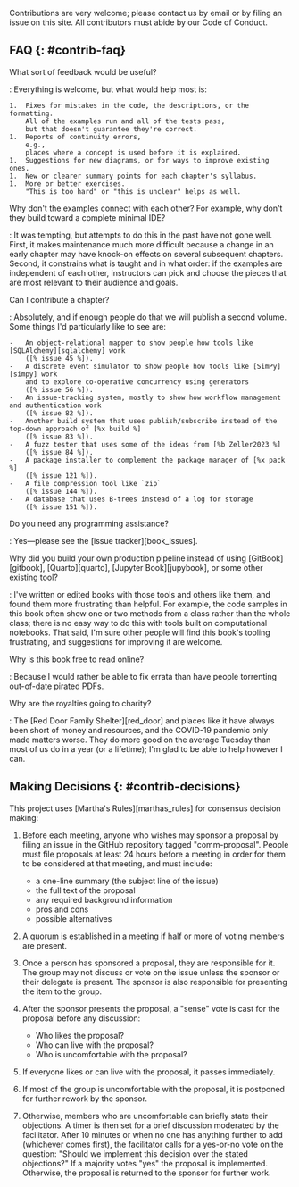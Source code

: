 Contributions are very welcome;
please contact us by email or by filing an issue on this site.
All contributors must abide by our Code of Conduct.

## FAQ {: #contrib-faq}

What sort of feedback would be useful?

:   Everything is welcome, but what would help most is:

    1.  Fixes for mistakes in the code, the descriptions, or the formatting.
        All of the examples run and all of the tests pass,
        but that doesn't guarantee they're correct.
    1.  Reports of continuity errors,
        e.g.,
        places where a concept is used before it is explained.
    1.  Suggestions for new diagrams, or for ways to improve existing ones.
    1.  New or clearer summary points for each chapter's syllabus.
    1.  More or better exercises.
        "This is too hard" or "this is unclear" helps as well.

Why don't the examples connect with each other?
For example, why don't they build toward a complete minimal IDE?

:   It was tempting, but attempts to do this in the past have not gone well.
    First, it makes maintenance much more difficult
    because a change in an early chapter may have knock-on effects on several subsequent chapters.
    Second, it constrains what is taught and in what order:
    if the examples are independent of each other,
    instructors can pick and choose the pieces that are most relevant to their audience and goals.

Can I contribute a chapter?

:   Absolutely, and if enough people do that we will publish a second volume.
    Some things I'd particularly like to see are:

    -   An object-relational mapper to show people how tools like [SQLAlchemy][sqlalchemy] work
        ([% issue 45 %]).
    -   A discrete event simulator to show people how tools like [SimPy][simpy] work
        and to explore co-operative concurrency using generators
        ([% issue 56 %]).
    -   An issue-tracking system, mostly to show how workflow management and authentication work
        ([% issue 82 %]).
    -   Another build system that uses publish/subscribe instead of the top-down approach of [%x build %]
        ([% issue 83 %]).
    -   A fuzz tester that uses some of the ideas from [%b Zeller2023 %]
        ([% issue 84 %]).
    -   A package installer to complement the package manager of [%x pack %]
        ([% issue 121 %]).
    -   A file compression tool like `zip`
        ([% issue 144 %]).
    -   A database that uses B-trees instead of a log for storage
        ([% issue 151 %]).

Do you need any programming assistance?

:   Yes—please see the [issue tracker][book_issues].

Why did you build your own production pipeline instead of using
[GitBook][gitbook], [Quarto][quarto], [Jupyter Book][jupybook],
or some other existing tool?

:   I've written or edited books with those tools and others like them,
    and found them more frustrating than helpful.
    For example,
    the code samples in this book often show one or two methods from a class
    rather than the whole class;
    there is no easy way to do this with tools built on computational notebooks.
    That said,
    I'm sure other people will find this book's tooling frustrating,
    and suggestions for improving it are welcome.

Why is this book free to read online?

:   Because I would rather be able to fix errata
    than have people torrenting out-of-date pirated PDFs.

Why are the royalties going to charity?

:   The [Red Door Family Shelter][red_door] and places like it
    have always been short of money and resources,
    and the COVID-19 pandemic only made matters worse.
    They do more good on the average Tuesday than most of us do in a year
    (or a lifetime);
    I'm glad to be able to help however I can.

## Making Decisions {: #contrib-decisions}

This project uses [Martha's Rules][marthas_rules] for consensus decision making:

1.  Before each meeting, anyone who wishes may sponsor a proposal by filing an
    issue in the GitHub repository tagged "comm-proposal".  People must file proposals
    at least 24 hours before a meeting in order for them to be considered at that
    meeting, and must include:
    -   a one-line summary (the subject line of the issue)
    -   the full text of the proposal
    -   any required background information
    -   pros and cons
    -   possible alternatives

2.  A quorum is established in a meeting if half or more of voting members are
    present.

3.  Once a person has sponsored a proposal, they are responsible for it.  The
    group may not discuss or vote on the issue unless the sponsor or their
    delegate is present.  The sponsor is also responsible for presenting the
    item to the group.

4.  After the sponsor presents the proposal, a "sense" vote is cast for the
    proposal before any discussion:
    -   Who likes the proposal?
    -   Who can live with the proposal?
    -   Who is uncomfortable with the proposal?

5.  If everyone likes or can live with the proposal, it passes immediately.

6.  If most of the group is uncomfortable with the proposal, it is postponed for
    further rework by the sponsor.

7.  Otherwise, members who are uncomfortable can briefly state their objections.
    A timer is then set for a brief discussion moderated by the facilitator.
    After 10 minutes or when no one has anything further to add (whichever comes
    first), the facilitator calls for a yes-or-no vote on the question: "Should
    we implement this decision over the stated objections?"  If a majority votes
    "yes" the proposal is implemented.  Otherwise, the proposal is returned to
    the sponsor for further work.
